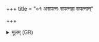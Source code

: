 +++
title = "०१ असपत्नः सपत्नहा सपत्नान्"

+++
<details><summary>मूलम् (GR)</summary>

असपत्नः सपत्नहा  
सपत्नान् मे अधराꣳ अकः ।  
उत्तरं द्विषतस् त्वा  
मणिः कृणोतु देवजाः ॥
</details>